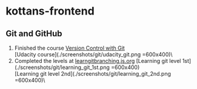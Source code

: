 # kottans-frontend
## Git and GitHub
1. Finished the course [Version Control with Git](https://www.udacity.com/course/version-control-with-git--ud123)\
[Udacity course](./screenshots/git/udacity_git.png =600x400)\
2. Completed the levels at [learngitbranching.js.org](https://learngitbranching.js.org/)
[Learning git level 1st](./screenshots/git/learning_git_1st.png =600x400)\
[Learning git level 2nd](./screenshots/git/learning_git_2nd.png =600x400)\
